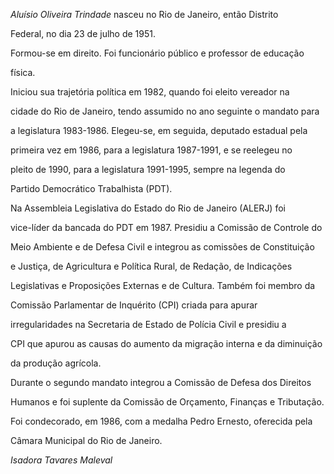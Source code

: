 

*Aluísio Oliveira Trindade* nasceu no Rio de Janeiro, então Distrito

Federal, no dia 23 de julho de 1951.



Formou-se em direito. Foi funcionário público e professor de educação

física.



Iniciou sua trajetória política em 1982, quando foi eleito vereador na

cidade do Rio de Janeiro, tendo assumido no ano seguinte o mandato para

a legislatura 1983-1986. Elegeu-se, em seguida, deputado estadual pela

primeira vez em 1986, para a legislatura 1987-1991, e se reelegeu no

pleito de 1990, para a legislatura 1991-1995, sempre na legenda do

Partido Democrático Trabalhista (PDT).



Na Assembleia Legislativa do Estado do Rio de Janeiro (ALERJ) foi

vice-líder da bancada do PDT em 1987. Presidiu a Comissão de Controle do

Meio Ambiente e de Defesa Civil e integrou as comissões de Constituição

e Justiça, de Agricultura e Política Rural, de Redação, de Indicações

Legislativas e Proposições Externas e de Cultura. Também foi membro da

Comissão Parlamentar de Inquérito (CPI) criada para apurar

irregularidades na Secretaria de Estado de Polícia Civil e presidiu a

CPI que apurou as causas do aumento da migração interna e da diminuição

da produção agrícola.



Durante o segundo mandato integrou a Comissão de Defesa dos Direitos

Humanos e foi suplente da Comissão de Orçamento, Finanças e Tributação.



Foi condecorado, em 1986, com a medalha Pedro Ernesto, oferecida pela

Câmara Municipal do Rio de Janeiro.



*Isadora Tavares Maleval*



